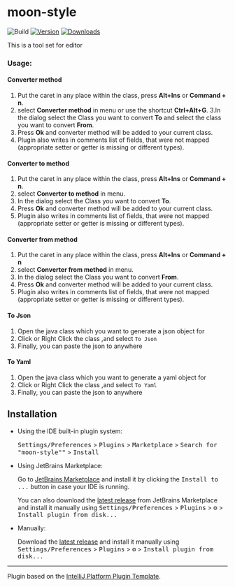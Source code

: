 # moon-style

![Build](https://github.com/sudajiaqi/moon-style/workflows/Build/badge.svg)
[![Version](https://img.shields.io/jetbrains/plugin/v/15331-moon-stylesvg)](https://plugins.jetbrains.com/plugin/15331-moon-style)
[![Downloads](https://img.shields.io/jetbrains/plugin/d/15331-moon-style.svg)](https://plugins.jetbrains.com/plugin/15331-moon-style)

<!-- Plugin description -->
This is a tool set for editor

### Usage:
#### Converter method

1. Put the caret in any place within the class, press **Alt+Ins** or **Command + n**.
2. select **Converter method** in menu or use the shortcut **Ctrl+Alt+G**.
   3.In the dialog select the Class you want to convert <b>To</b> and select the class you want to convert **From**.
4. Press **Ok** and converter method will be added to your current class.
5. Plugin also writes in comments list of fields, that were not mapped (appropriate setter or getter is missing or different types).


#### Converter to method
1. Put the caret in any place within the class, press **Alt+Ins** or **Command + n**.
2. select **Converter to method** in menu.
3. In the dialog select the Class you want to convert **To**.
4. Press **Ok** and converter method will be added to your current class.
5. Plugin also writes in comments list of fields, that were not mapped (appropriate setter or getter is missing or different types).


#### Converter from method
1. Put the caret in any place within the class, press **Alt+Ins** or **Command + n**
2. select **Converter from method** in menu.
3. In the dialog select the Class you want to convert **From**.
4. Press **Ok** and converter method will be added to your current class.
5. Plugin also writes in comments list of fields, that were not mapped (appropriate setter or getter is missing or different types).

#### To Json
1. Open the java class which you want to generate a json object for
2. Click or Right Click the class ,and select `To Json`
3. Finally, you can paste the json to anywhere

#### To Yaml
1. Open the java class which you want to generate a yaml object for
2. Click or Right Click the class ,and select `To Yaml`
3. Finally, you can paste the json to anywhere

<!-- Plugin description end -->

## Installation

- Using the IDE built-in plugin system:
  
  <kbd>Settings/Preferences</kbd> > <kbd>Plugins</kbd> > <kbd>Marketplace</kbd> > <kbd>Search for "moon-style""</kbd> >
  <kbd>Install</kbd>
  
- Using JetBrains Marketplace:

  Go to [JetBrains Marketplace](https://plugins.jetbrains.com/plugin/15331-moon-style) and install it by clicking the <kbd>Install to ...</kbd> button in case your IDE is running.

  You can also download the [latest release](https://plugins.jetbrains.com/plugin/15331-moon-style/versions) from JetBrains Marketplace and install it manually using
  <kbd>Settings/Preferences</kbd> > <kbd>Plugins</kbd> > <kbd>⚙️</kbd> > <kbd>Install plugin from disk...</kbd>

- Manually:

  Download the [latest release](https://github.com/sudajiaqi/moon-style/releases/latest) and install it manually using
  <kbd>Settings/Preferences</kbd> > <kbd>Plugins</kbd> > <kbd>⚙️</kbd> > <kbd>Install plugin from disk...</kbd>


---
Plugin based on the [IntelliJ Platform Plugin Template][template].

[template]: https://github.com/JetBrains/intellij-platform-plugin-template
